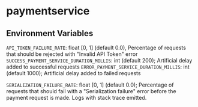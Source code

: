 # paymentservice

## Environment Variables

`API_TOKEN_FAILURE_RATE`: float [0, 1] (default 0.0), Percentage of requests that should be rejected with "Invalid API Token" error
`SUCCESS_PAYMENT_SERVICE_DURATION_MILLIS`: int (default 200); Artificial delay added to successful requests
`ERROR_PAYMENT_SERVICE_DURATION_MILLIS`: int (default 1000); Artificial delay added to failed requests

`SERIALIZATION_FAILURE_RATE`: float [0, 1] (default 0.0); Percentage of requests that should fail with a "Serialization failure" error before the payment request is made. Logs with stack trace emitted.
